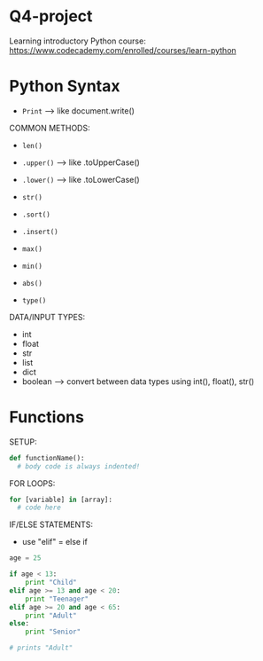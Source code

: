 # Q4-project
Learning introductory Python course:
https://www.codecademy.com/enrolled/courses/learn-python



# Python Syntax
- `Print` --> like document.write()

COMMON METHODS:
- `len()`
- `.upper()` --> like .toUpperCase()
- `.lower()` --> like .toLowerCase()
- `str()`
- `.sort()`
- `.insert()`


- `max()`
- `min()`
- `abs()`
- `type()`


DATA/INPUT TYPES:
- int
- float
- str
- list
- dict
- boolean
--> convert between data types using int(), float(), str()


# Functions
SETUP:
```Python
def functionName():
  # body code is always indented!
```


FOR LOOPS:
```Python
for [variable] in [array]:
  # code here
```


IF/ELSE STATEMENTS:
- use "elif" = else if
```Python
age = 25

if age < 13:
    print "Child"
elif age >= 13 and age < 20:
    print "Teenager"
elif age >= 20 and age < 65:
    print "Adult"
else:
    print "Senior"

# prints "Adult"
```
